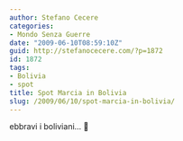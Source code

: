 ```yaml
---
author: Stefano Cecere
categories:
- Mondo Senza Guerre
date: "2009-06-10T08:59:10Z"
guid: http://stefanocecere.com/?p=1872
id: 1872
tags:
- Bolivia
- spot
title: Spot Marcia in Bolivia
slug: /2009/06/10/spot-marcia-in-bolivia/
---
```


ebbravi i boliviani&#8230; 🙂